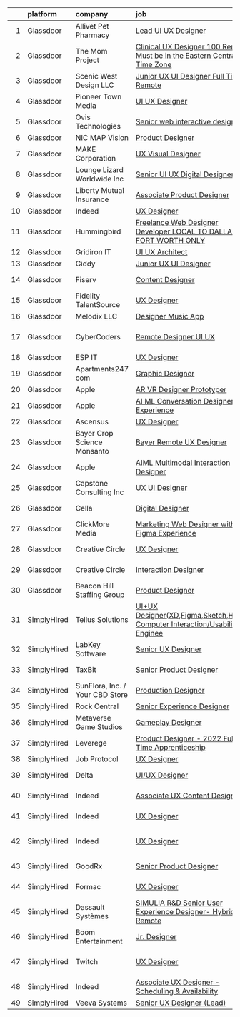 

|    | platform    | company                         | job                                                                                                                                                                                                                                                                                                                                                                                                                                                                                                                                                                                                                                                                                                                                                                                                                                                                                                                                                                                                                                                                                                                                                                                                                                                                                                                                                                              | update_time   | location                   |
|---:|:------------|:--------------------------------|:---------------------------------------------------------------------------------------------------------------------------------------------------------------------------------------------------------------------------------------------------------------------------------------------------------------------------------------------------------------------------------------------------------------------------------------------------------------------------------------------------------------------------------------------------------------------------------------------------------------------------------------------------------------------------------------------------------------------------------------------------------------------------------------------------------------------------------------------------------------------------------------------------------------------------------------------------------------------------------------------------------------------------------------------------------------------------------------------------------------------------------------------------------------------------------------------------------------------------------------------------------------------------------------------------------------------------------------------------------------------------------|:--------------|:---------------------------|
|  1 | Glassdoor   | Allivet Pet Pharmacy            | [Lead UI UX Designer](https://www.glassdoor.com/partner/jobListing.htm?pos=105&ao=1110586&s=58&guid=0000018277130266b9f9d6ca4594c877&src=GD_JOB_AD&t=SR&vt=w&ea=1&cs=1_15b76c1b&cb=1659855111293&jobListingId=1008050437239&cpc=9EDA28EADF1DF7F0&jrtk=3-0-1g9rh60pk2jq4001-1g9rh60q4jm6i800-7761d3b620f3de52--6NYlbfkN0CzcDFs8cjNZITHzPaspPYUdxCTppyanGLeq-qEeiOFH9BBGa5mLD_Q1rbMGLN8A3lGCOzQlyRDjtXyLlUpmfIq_IXkTdrApkeOv6z0dZ9LtxWsxq_vEm5_lBPzwT-HvRp2SkKJ4tZOu93e3OPa5A9D-X6xMnjpN9YnfuZf25YcMfkqrHOOWRBk9n4SFXjbw8MXqWGlLHIhoJMjZh-Gmxfq2cbKa8Ztxe-TXDvbRaMHwH3NydbLpNTzUX7eO7naTzAn2NEIoknZKzeku655oErlRl9pQX7zsxWaT8axg5P3fS0EpLHeU1UO4DjoWlHDyYe_wn6wMwUUDXZYLUOkktuyr9C1zQl8EhNYsMgsMsIVOKmeqUO6elzTxKgngfYbsQSsmeK8OezJ0SrXOdD_Q1WTuQqv337IEtf-m8z39ZoCT_xcolXRo3UCOr0i6AQdAXSG9TeW7BNq0O-ZD-K4BLjvPJw-OizPcc0mtkzvGPpyBaookAmevzsgqG4Q-HXqLdS-v0JqQJq6rw%3D%3D)                                                                                                                                                                                                                                                                                                                                                                                                                                                                                                       | 3d            | Remote                     |
|  2 | Glassdoor   | The Mom Project                 | [Clinical UX Designer  100  Remote   Must be in the Eastern Central Time Zone ](https://www.glassdoor.com/partner/jobListing.htm?pos=107&ao=1110586&s=58&guid=0000018277130266b9f9d6ca4594c877&src=GD_JOB_AD&t=SR&vt=w&cs=1_fdc395e8&cb=1659855111293&jobListingId=1008056448532&cpc=BBD63848FB84346C&jrtk=3-0-1g9rh60pk2jq4001-1g9rh60q4jm6i800-2f4d3b2958eacbc2--6NYlbfkN0BDp_epf89aHDQhKpPegNJQ_ldQpEFZQsM9OcONMGxWx6pU56EKHF58QjVdAUvn2gWS6t2tWCxTJ1UmOyUBc4yZaWsaawL5L1a1CNEW6tlPov5FxZ-IUXih6n-o00kS_hsYzmwbiy3BGXTTNaIC5kNk73ShYyTZ1og7xEagYjGPvTS0zM4_VbP04q26RR23DNpmR0U4ofB1RNEhtBAsNUvW82RgqBfKAiZPNPAyPPeq7WBG9HdUu042qdTJz0ceKfZsbOwDFhMipELl4JYUm4waRfAt8a9C2T_MSWoPNCqG45P_qC2I7JJ3nUctHeBuEo1DCuWZBEjffxBZWL-J4okSW_bOovJldltPIvF8ytd2dEnB5n9DFAFvMqZHBKyJF3QjkKNFusIrLwV8SzFZWlbdwQsruV7W3ZPKXJD0hQRvBcXnIGY14JGHHhd8b1sudGo9W_GFjkLU_e9D-eJHpx0Rrai-UAbFZ2w-SqCuUavzZDlKMvchVtkjdrhdaSfKj0eFQEn-ZmK3uf_S-YItTjrdPjNEdivpZjttEwaZWKJEPjpE6kkrenaH4sV2Rv3oyesqpejNimhb_g%3D%3D)                                                                                                                                                                                                                                                                                                                                                                                  | 1d            | Remote                     |
|  3 | Glassdoor   | Scenic West Design  LLC         | [Junior UX UI Designer  Full Time  Remote ](https://www.glassdoor.com/partner/jobListing.htm?pos=104&ao=1110586&s=58&guid=0000018277130266b9f9d6ca4594c877&src=GD_JOB_AD&t=SR&vt=w&ea=1&cs=1_f89cdf35&cb=1659855111293&jobListingId=1008038829494&cpc=9908D8D4413DBB8A&jrtk=3-0-1g9rh60pk2jq4001-1g9rh60q4jm6i800-dc813bf411e91ac1--6NYlbfkN0Di20U8kyODQb6-AO2Vji-gz3AZLHnbpBo966FLagvruq3rFILu0QvDCpK9UhdhY_d3JowbU6n4M11Js_LYbmnqLHRnBQlkIY0B_Cmuwl9MtxMY5L1RwWegY5XzXch3d-pZliW03Y6g450BCFkjxvpcFSRt0cU3pNoMNOeHGzZK_laZvnMCqk-rDD-w6puXKxEj5QLqyiGbFVker580GeAn2JA1zIrQbAWJ837qW7r2q7cfg5MwX1g0yBXk1AGYgYPGaRTCMsR_2cZ9olQyHDYOa9qiuRZ8kLT-30FmAq55ZaQ7QZswbBcIjEcSx3bEKWjCCzUK5VxnE03Rg74T1fpstfFhbAR5qOz2Mv4_E14V-f0GJ-8V0z-iwMYbGpKDYogHeNpggJH5WwMM5TDkcfJZQNbLjlIe888yBoUnGz97rfAabNWYFCWHSpOZDxLYKvlxiFHE2_gGafb2bk9Wm5hk)                                                                                                                                                                                                                                                                                                                                                                                                                                                                                                                                             | 8d            | Remote                     |
|  4 | Glassdoor   | Pioneer Town Media              | [UI UX Designer](https://www.glassdoor.com/partner/jobListing.htm?pos=116&ao=1110586&s=58&guid=0000018277130266b9f9d6ca4594c877&src=GD_JOB_AD&t=SR&vt=w&ea=1&cs=1_a5d62313&cb=1659855111295&jobListingId=1008053519695&cpc=6FC5BA77C9A4CD78&jrtk=3-0-1g9rh60pk2jq4001-1g9rh60q4jm6i800-7631de82af3645a9--6NYlbfkN0CG5R-8GSUHj9iOWrZmUHYQdG78PYNqJz2I3anfFdZgO42GPmU-HaHo28VJBSjhZw68gRlXoHu4cgm8OmjlO4PsgpJ9ALD9pHnpXWT9mqRuP8sE_xZcvUPifgP6t_3ItmEJSqjnY11aEQU-qNFXUlD6uFhwDH15dAgDr154SJiKyjDTI2fcvCIACWrBFcWJl9-oFXUfxuU77T6xggV_P8OrkFObPjJ1YJO1io1w9UyHZcifE6yO7PYWRC-85eu000oXokJdNFIO7FHrxBOg4_C45PhloLz0E-SbxAZOdDwRnRYeCqNDd7g9FajrRfYu6O49duG1EKLp5J3ZzM5jQr1cytIZN1FK3U3OhxKy2IQFYcamM8FEUxz8R84SThAxQP012EL1mvpRQHttyfFpNEgcNIy3zu3mzwDCGVX3kkuCegvHXpZuwaZ1qFTAym8oUHMz8VVzZURDyPyAcF0gU-mB1Gc6mk_vB97mAwyqRRPRbu1jOWQAuvz_GXM2pBFcIUU%3D)                                                                                                                                                                                                                                                                                                                                                                                                                                                                                                                          | 2d            | Remote                     |
|  5 | Glassdoor   | Ovis Technologies               | [Senior web interactive designer](https://www.glassdoor.com/partner/jobListing.htm?pos=120&ao=1110586&s=58&guid=0000018277130266b9f9d6ca4594c877&src=GD_JOB_AD&t=SR&vt=w&ea=1&cs=1_62c9c613&cb=1659855111296&jobListingId=1008047821150&cpc=4F748F1840550ABC&jrtk=3-0-1g9rh60pk2jq4001-1g9rh60q4jm6i800-064934ca5a722668--6NYlbfkN0BAWPzMJeQsgw_Gn9QI1w0m94ENyfl2lnTKoWanLfvJ_CgcRP7isqiwrxH8b_UrLJzGt-iADoBBcw9BAby3eawkwVldU-wIHxKjxn4uHxRSR6l1y0uJtZLQ81gribIcf6aTKcI0UWuyNAuT0YImCpwur-Csr3DJ3RHNzDWwiBFPKa8B07hELOGTAqevJfWCm1QrAs7pHpClv6df8w8aBuZKzsE9Nf-OMgz_fx286nuelNTGAXBDt23vvd8m4UUPR97obAo03WUcsOVSJhwydWZKAqtRInECmxKMTFhKHrJcD4tbu4j62LaMMTMWYVk_huGsETKolnmiiPLd51gDDMfKUJRAkYOgC8KRgNzxdxXt_V_qnu1sP7PHlzvCUYMQ7MTwdUWS4DrAV2-UP2DyLU_5gmFj-I_DRebKl7UQKHFD1YMBBUr24YJ5F2SyMwcIXLKz7dPTlgubHuS77bfhKz7tFgE1wtj7lrWuA_eZPLlH0OT5dSbQHjj6GdCn_VgYGXFONzpfE7eznA%3D%3D)                                                                                                                                                                                                                                                                                                                                                                                                                                                                                           | 4d            | Remote                     |
|  6 | Glassdoor   | NIC MAP Vision                  | [Product Designer](https://www.glassdoor.com/partner/jobListing.htm?pos=109&ao=1110586&s=58&guid=0000018277130266b9f9d6ca4594c877&src=GD_JOB_AD&t=SR&vt=w&cs=1_0411aea3&cb=1659855111293&jobListingId=1008030867814&cpc=5E31031E1AFF45A7&jrtk=3-0-1g9rh60pk2jq4001-1g9rh60q4jm6i800-60d9eec4c2205df8--6NYlbfkN0AtsoojotSgbIPhmq4zAQgMxAsohilgvjj0WpDAr-D6-AN6xsHP4aec7gX_7i4O97P3euTb_mLS8EUjoViJCSDtRmeG4FYVXE0XYZobGSwhO6ncyfoaangJZqhXvNaJS6aC5NqmmPwJE0D8kR8HMLaUlxRM5YxzX2UJqgW3lwv5sCS5HadJjfdx63sk4VwrECT5tra36HL8ECYC8iT0eA7cs1pUTEle6fS_kJaYRfL6nORmotmsrBFuIJgUP_dcJXFHQOuu3IjCxhJBcKoxKw97DZxdSsBtRxeCwsOjmkeP0PSI8TiDg5W8pE3W2_rYjki9SIKwYjtt7IO9ZsrVfnbQjIGz9T6C9-eAQLjO5ngqis_tT1pujHavANw1wTB_Grdmfi4SK7tqUT_WVn29DJB_Y_nwTDN-tn91q069QHoWJwyw9PPXgfy0z4N_Y2l-2e7OE4sRpbfRLKbYf-p9VkF7t1Ww9VsU6jzTH9g1J1ejbIIPtkFHTo7szSmy0O4KRfy5wu552ZaZBPi6bpOkOWakEHAcvVmVu2kR7Sq1sh4L4g%3D%3D)                                                                                                                                                                                                                                                                                                                                                                                                                                                                               | 11d           | Remote                     |
|  7 | Glassdoor   | MAKE Corporation                | [UX Visual Designer](https://www.glassdoor.com/partner/jobListing.htm?pos=125&ao=1110586&s=58&guid=0000018277130266b9f9d6ca4594c877&src=GD_JOB_AD&t=SR&vt=w&ea=1&cs=1_958b8f43&cb=1659855111296&jobListingId=1008050569538&cpc=8795CF9063CD573D&jrtk=3-0-1g9rh60pk2jq4001-1g9rh60q4jm6i800-1ab1234a9cf573b0--6NYlbfkN0DBngY5b4yB-TlcVsy-QsRo8iRp5hY8m7P-4u0yD8OPehX8tfe9tVu8yLDxUwV1mcVVr6HQqK-XXkStH_mES8yzFr-Xf6G09LuMOB_7GimOBH5KfRR9xl7ZTuR8idW0MzBb19k_xIbuXGKNqFpo12xLahpHg0En46R8fWmnXemyPYwd4yWJwnwIE5KQ1uhmBqho9CWbJzWZd0-s7ysLkUtWmZh7l6gNtTMdDdziW_O9ssXchcA7Rj0R4vcH18TZkqeyW-71iECaeNaik7TVGslA2u9YEC5whCu1E-Jm0VtX9fGMrCABm_L-KwGkQg4BGExTnIBs_29iJcPoDBUX-aHkPYMe3tmvFuhmgdPh3PJeN-wSrx9EYF-0oUi0qEzgsvrea1GgtxHke9__DChzx-vC9AU8U7A2QJm6CR1eBLa2fHKsJbI9jQLLcbTuBCnJ5pkfr1PCH7fFBkQWXSINEed1bOn4NFpMJvvVI2Ew9mmAV_RYd6l3NOrd7YR9aZk8YcQ%3D)                                                                                                                                                                                                                                                                                                                                                                                                                                                                                                                      | 3d            | Remote                     |
|  8 | Glassdoor   | Lounge Lizard Worldwide Inc     | [Senior UI UX Digital Designer](https://www.glassdoor.com/partner/jobListing.htm?pos=121&ao=1110586&s=58&guid=0000018277130266b9f9d6ca4594c877&src=GD_JOB_AD&t=SR&vt=w&ea=1&cs=1_22b39a1e&cb=1659855111296&jobListingId=1008047319935&cpc=1160948BCBA38B5B&jrtk=3-0-1g9rh60pk2jq4001-1g9rh60q4jm6i800-0ac09d3a200c5d5c--6NYlbfkN0DdTI4qnCS7dre5AoS4fGnus-GTK1Qpzlfrbj8Sn1jBywizRBxt6cKYkOzgTKtVnSzJD42h30znDI53SUVT1JLZR7rSf-5ceyKHKTJX7t9kYCL_LHumpEjXGdNPDUWduNuYE9ti_71Tl3C16ct2T2b2POaG-hbqJFBafIimiAkU5mzsHq8_ivn0gCJ62YFPaU9J9dfIhqKSgYci7R_Yr_6KJojMW1xjBBkL8TC6ARW3GT_UIFPqR0Ety9IJDuI9QSt-DzgyGK_IOquv8kZDFqqyTsRFvQ_NBSmI-eqGEyqSipnT3T7-yBFN8TLtSShOxSPag1B-zyAzUlqq5-weQ2j5AoSWYVKeU3CxNXGSNJH8Pf-z-sCZbwq6xuK28NQNIgDO4DHeSM_2LOEHC408aDa2eRsIr_-vEQbBVwKyOsPkpqPjKbfda3gHcBpYGyOz3JefTlJQWWJvH8hIi6vgYh_zF9FBqT-KLScnsdplCXvXbXnxdmStYqtwSI0TXIqlk_j0xDYv0VAO8Q%3D%3D)                                                                                                                                                                                                                                                                                                                                                                                                                                                                                             | 4d            | Remote                     |
|  9 | Glassdoor   | Liberty Mutual Insurance        | [Associate Product Designer](https://www.glassdoor.com/partner/jobListing.htm?pos=101&ao=1110586&s=58&guid=0000018277130266b9f9d6ca4594c877&src=GD_JOB_AD&t=SR&vt=w&cs=1_fae8a967&cb=1659855111292&jobListingId=1008056160750&cpc=214153447B1391FC&jrtk=3-0-1g9rh60pk2jq4001-1g9rh60q4jm6i800-17abf46335338988--6NYlbfkN0D19kSVUiNzG2UWy1lRGehFMusHrHGUl8ru40ax50wmt-THYVDVXiQ1RxehNPznEJGNVzok9Un4RFnkrvvPMpPnB9UQees1LmKeZsCgn_EgxTjUnOXGFFliaF6Yd1IwYd9OeJnVmBYNLihCy0i-oWIflPtHxIK9Tk6hrFPUw4Dai6EF8yE3FBJgqFMsRbRTg2JQLy5Cdn8GGgXWAe4JJPzOBrmA1VzbD1in3fPev7GNCCCEK2NeJVTpxf8gvk1rn7NanU2cMOiK0vkciO57s-17mJ2s9iI7Ve-hqjKyklkq3s3yc3c0TxCHnFKptfUgJB5pmSgOFIgRszZJEWT2Nx39HKSSraBli4amgeZAgShyXAfA5OD-A7Q6RD_IQ1YQrWzQOorVyEGejnCYJz2Y5S10bo9I7ackGhoTBWdJ0odCsBNuYWBDUhVER_XLA34fw-3DIa9uHf3Ud0gJ_KrDTHDqv1REZt0vQ2kDKkU3IPLoCrn1Y74vte3QXnsJpZGB7AiGFMFmfYQLKOnEM9mwoK2qWQ0b0Z-YtWlVrwWqKYhLb9B76N07dJGGeHvR9kRUF_FaV7J9xJd4RZnlXk-W20RM_JXxqOsf6QMUaQC4DvOlcC7pT-ibqN0JDM0e-1O22-gVt1fYtFYTUQ%3D%3D)                                                                                                                                                                                                                                                                                                                                                                     | 1d            | Remote                     |
| 10 | Glassdoor   | Indeed                          | [UX Designer](https://www.glassdoor.com/partner/jobListing.htm?pos=117&ao=1110586&s=58&guid=0000018277130266b9f9d6ca4594c877&src=GD_JOB_AD&t=SR&vt=w&cs=1_2fcfa2a5&cb=1659855111295&jobListingId=1008033235229&cpc=1CBFC3E34E2A31FF&jrtk=3-0-1g9rh60pk2jq4001-1g9rh60q4jm6i800-dffea64849a95273--6NYlbfkN0CiRNM7CVr8YueLFKlzwbFWI0o7IjV438l4sVrvKZ0flpURU_mqoI8EbsK64YRr3OBE7-7hwEAguFsedq6ZFPdQGSNkKEZYr3ZQHsysnaQRAkLx1mpGi6CRjh1yQzk0lYs7NfThxdK2JjB3wbdCpDTgNYhuS5egHOMo5YNe95Z1KusWhllQhIlhJxRPQr6v1LzvMHuPf2lue3rPCehDIe805SV6NdL1AUHSxV2FQY7gQaHp95DQkWWJblJpwJuaw8ATAtsYcYV5h_4kKwPHjbWJViqEF-jPF-uGbsqpi94dzNuEIsx9hmocfpjr3r7pQnYF49ia-igL0IK0YVyWBrzPlzUi7Dm2zSEUd2aWyz3Cd3bt-IPlQfe2iAc8cZyjWbRpw0EzqI6EzB3CnzRF11FhGc6_r6qyqePrsT7rL9jphHqgKrLWWcxmahHuTtjtUf9ak55ezqFyzTZCD9dhheIbnHkTeiLbjIqrhEq4iS-NWeegW-7gQF8ZhU2StDtiQHAJmBXpJySv-uTWjXyTC9IS)                                                                                                                                                                                                                                                                                                                                                                                                                                                                                                                | 10d           | Seattle, WA                |
| 11 | Glassdoor   | Hummingbird                     | [Freelance Web Designer Developer   LOCAL TO DALLAS FORT WORTH ONLY](https://www.glassdoor.com/partner/jobListing.htm?pos=103&ao=1110586&s=58&guid=0000018277130266b9f9d6ca4594c877&src=GD_JOB_AD&t=SR&vt=w&ea=1&cs=1_6f9c67af&cb=1659855111293&jobListingId=1008038353845&cpc=B05B6D422C45E27E&jrtk=3-0-1g9rh60pk2jq4001-1g9rh60q4jm6i800-6b9bd44cb71ec0a0--6NYlbfkN0AY4guaBc_odNxnJHTncvfwFu86WvDwtbc_K-gSZc1x5K7wdWHYCJnRhc0BEaIQIUd8vFYjU1_FI9NcsDjwHdImEPxd_ADqdj3xXEqiSd8xlQVVmIPoR5eMXuvfuP3Sp8LjBjI2JP7AQpBNOxgAV5D5HdIpr2ZJ538jsorUPfmLKL4MMVWHX7gAOvk0iQvaatq_AQBvFLVOGOQbBGSl3zUM8MY_rD--veJUmhMmcRkz1pDQwkyfqUmRcxsPra8f7HwD37E2UtiFuD-0ml8gaS4t9UBBT_NUTpdPzmYsyU07HpEAOwQjwxaT5zQVK13DGDXfIVgzSo0_5k-2vWQJMpxl0etoXj4uoNCmq7jc7qvlDwPwNQkYAz1ARBaaIX99JoULk5DwE6Eum59M6Y-MDXODm_vf1aOaAIvwmcJ4_6V_cKxjFGmjqDaayNS631BSFqLOjh9IOCrtYeXjIbNhrM4DHd9WAGJV8vE8ViE3v-FcLjfz4AT27Jb81X01iGym38qI6kuCE56aJflQWh9ykLiwy0Vi4ENRd4p5VhLfQMz-c7tnBM4yF_JAlSlyyy5LWDY%3D)                                                                                                                                                                                                                                                                                                                                                                                                      | 8d            | Remote                     |
| 12 | Glassdoor   | Gridiron IT                     | [UI UX Architect](https://www.glassdoor.com/partner/jobListing.htm?pos=126&ao=1110586&s=58&guid=0000018277130266b9f9d6ca4594c877&src=GD_JOB_AD&t=SR&vt=w&ea=1&cs=1_87e992ce&cb=1659855111297&jobListingId=1008053551691&cpc=AC285F3A3ECA6BB0&jrtk=3-0-1g9rh60pk2jq4001-1g9rh60q4jm6i800-f267684e49ea9270--6NYlbfkN0CTHA6cd59lXtQJ-DuZtBHQsSjOn019HaVEc20FtZol1_8bPJW14iotuMuGn0biAaEwfIExCMkijKdORv2ZEkyj5U6Pf2vsK_kWEYSOa2UCUgfOdZYIIzIMPIjgl_ZrmnWgCEWalQJKrx_ub-AG3n5mxa7_A9Z4zuNMz389Y2lIsYJPg-WNPGRIDxhEXOd-b7lLWQhq_GZi3YcXbAw1rMAt70mFFuhtg2sKz6TbjMmjuf0PLv_h4ig3EJ77FPGZGeyDcrNxZni8MrJD6hT6kn8B6xj2TSS7BjqpOnDxBO2Nd8Q23Hw6uqp0y01YJG5MYDWBnoM0DPXIdYoesKkQ7R_r51H9hzQ0L358CeAiNcWtdEMm-8qqRxUvJZ9i0zI8ROvJcB2IjtG8poZ5lnMBsW9Wi5SMS7Er5a8GzGlHaXMlOr01QZSwvv_v6xaGK3DtRkzquqb79ukwZKXxuFQtX_2N0aS9EQQd97C4LWuiQZErbZhAHMQjk1A9DRWNnpiHrSQ%3D)                                                                                                                                                                                                                                                                                                                                                                                                                                                                                                                         | 2d            | Remote                     |
| 13 | Glassdoor   | Giddy                           | [Junior UX UI Designer](https://www.glassdoor.com/partner/jobListing.htm?pos=108&ao=1110586&s=58&guid=0000018277130266b9f9d6ca4594c877&src=GD_JOB_AD&t=SR&vt=w&ea=1&cs=1_ecae94db&cb=1659855111294&jobListingId=1008047336318&cpc=F5E96E35A1725171&jrtk=3-0-1g9rh60pk2jq4001-1g9rh60q4jm6i800-d1a4b60593d89724--6NYlbfkN0Cd5ZvLdai7cR0fypH5_WiGezUQesq24dbKuF0ly35yawptN0PyaNvimOpY191wOVNjCa9n6FyG0SI0mxvhmadnspxfDYAUWLRuIIll3rlK4kI6jXTffRrduenomHMEBI51Hj1q8WJ31fp8KHH0WDZnE4DE0lKRY9aZeALerYkXLAOimo2AhBlDIdqYc5ikrNqSkJAjg96obJm3GB5WM1NBEHD2c-PAZ3JrgFEKiLcIDeTYmJEdzkLDMGltpb7MovrcqxxZ-ezjYNcDTl8qVj0OOesFz7Txx4qwzmI_VYxUxZODCZtN3ecE2zVKcgqVrFwGMqK5rL4PtmmN8S5QWieBRZVwbpKQob4u1hS97pSmAQMvJ8ZkFxe5sReBbwtZMHoXuQ-W4Gy7iKGOx09xjVuWewz7MrpnNY3C8yceMGz9RK3WG_Y2HMZquiEtQuBhKUTPaU1H-JuhMzA1X1eZ7DUJmo62FwxzO8Uvg98tLUbl2jtLr5gAy1sqLhO0N4jeWbw%3D)                                                                                                                                                                                                                                                                                                                                                                                                                                                                                                                   | 4d            | Austin, TX                 |
| 14 | Glassdoor   | Fiserv                          | [Content Designer](https://www.glassdoor.com/partner/jobListing.htm?pos=112&ao=1110586&s=58&guid=0000018277130266b9f9d6ca4594c877&src=GD_JOB_AD&t=SR&vt=w&cs=1_2de2ac10&cb=1659855111294&jobListingId=1008057551331&cpc=334ABAF5D42DC775&jrtk=3-0-1g9rh60pk2jq4001-1g9rh60q4jm6i800-10664670f823f0ba--6NYlbfkN0BhYylDqghje0ff2KplHg9yv97rDOpeEevfMVEZYorIBO2LkzvsEykBPUFpPyIBpp6pvPThKkPx911y6591XtpfyiVBerP8_D26sI63RqZO-5uHo1N96Ie6wOu6DNKg3xRtlWpyfDGk6moZ0dFmEd1_wm27BP5NnP6Q2u53fVs_4tF3J8_1EoYz6o_AQKIOqd_j25UiT0i-pyMiU-oMnDDpHZK3HSJO-GesHvh2CyH27RKY0BinBAvDyybN2phJwUT88CX8KobJz6JdsQCNsCpslK1FPS5GlBFI66Ox7AfX9mUwJ6n7PFgiIJ_BOROVMlJ0OVqOXKi8PJFnV67UWp86zwMDTT7lvrIxJmyuUuzaF4htOfD9lwTEM0kPoE3jAADQGXo4tFsjBYpWmE3aHz2CqwrAz1FQFcEdxg6bLbcLYlgvpTgrAeuJ_rah-edlWRK2teWo9ccJdjE0fIV8g4rkByRYGhyAk5eBShomORJKxYLb67sCNudssembTTWSQZH4f3NFJAGjVZsxUMD4CFr5aUUy7TNub9yWBhPeQBHRLgJ29XVcTIiC5dJICBoYWfzmuyGSnW6lu4Ht2JD6omyf)                                                                                                                                                                                                                                                                                                                                                                                                                                           | 24h           | Short Hills, NJ            |
| 15 | Glassdoor   | Fidelity TalentSource           | [UX Designer](https://www.glassdoor.com/partner/jobListing.htm?pos=102&ao=1110586&s=58&guid=0000018277130266b9f9d6ca4594c877&src=GD_JOB_AD&t=SR&vt=w&cs=1_49514b00&cb=1659855111292&jobListingId=1008052538856&cpc=751E07EB93E4E93C&jrtk=3-0-1g9rh60pk2jq4001-1g9rh60q4jm6i800-93232720e66c1755--6NYlbfkN0AoYXfdOe7El6-Ykny_IbMrQLc_ftZ75MJybi-dJXWXjsCzoyCJRRBVlF9fO0cfHB9DjrtpLMxis-DePOtvSFhBD_q8nhr2-5iBIH0QKy9CF8lNMFmorBRCRxYp8oEYTqMis6f30xhxeYWGRa3L1kUPOrJ8NxwvAZfzPM6x3XhQvlBL76xbexa2RKu4UNCxA2-CI29YixqvzyhLl0iGtFZLqZTFg2y4kKA0YALDW2QWTdta5FTE1WL_DPLymZXwHcE25COMyarX8PL5fCjjXpzuueScZlsJuqIbUP0V3-piWQ5oFJfM9fjCo-xWQ2HlomOmQJTLdLYzbAkmJ_lM-3ghdLfzRrqqa-G14RRR75zwZSyRpyUt_4sXuyjS4RocWlki8K0xAGJE0tJITRtq5lI6VGT_57aRaFZ-mDmrmI3wMupdcyrpOuSroLIprVoynw5BElXZ8CfrMbjG3jZ1D5NnAubEb6ojNS43x84nSqY_SN-CGnqE7lqrxZyJlebQTk0%3D)                                                                                                                                                                                                                                                                                                                                                                                                                                                                                                                                  | 2d            | Durham, NC                 |
| 16 | Glassdoor   | Melodix LLC                     | [Designer  Music App](https://www.glassdoor.com/partner/jobListing.htm?pos=106&ao=1110586&s=58&guid=0000018277130266b9f9d6ca4594c877&src=GD_JOB_AD&t=SR&vt=w&ea=1&cs=1_b4c1eb22&cb=1659855111293&jobListingId=1008055438090&cpc=07D58528F3898F33&jrtk=3-0-1g9rh60pk2jq4001-1g9rh60q4jm6i800-ac0a77637fcb9bf8--6NYlbfkN0CdcVd3SDA1nO7RkKTAACmPV4xEt72Vls8LI2dqcgyOeN2acpaCqCtZFHnk2S48trzC_ObnGTOTe5kRGfu12v_De9jUavP08A2WRAog3aMdsjAI6I_R6O1cDNNKEa09O0E-iwX8N1-oYAU5FhKvOy5-7BJpglUoUiSCUUUOXhjsOD6RkIAJnCdLFpw6ltgLpfgdRhKgxQf2GJ25CfqaLfCgitvbTL3whyAXXugMEdfoHRYpI1CIciao0-1hVhtfFuPUuUSEBFfemA7yoAIzexogoHUggVbCA-ohLp_OaTf455S1DB6Olcq9-H2lcz5NRNrlSxsBnn5ZsairkBY6E5AEgza0McKr1hkodu0JlaD99u5sy2OvHJEvLtLaAJyTBTnasprzafnHc4KOz-OUziNxCz63bR8CJzRtY3veEpvFUDRvAlBQHDrKrPb3nTmDjrTDrchabdCGCDAYyt7GMy6GactgCg-ZqwxBxlP8lQnbyZka92mBZt0t1jb3qq-BphE%3D)                                                                                                                                                                                                                                                                                                                                                                                                                                                                                                                     | 1d            | Remote                     |
| 17 | Glassdoor   | CyberCoders                     | [Remote Designer UI UX](https://www.glassdoor.com/partner/jobListing.htm?pos=130&ao=1110586&s=58&guid=0000018277130266b9f9d6ca4594c877&src=GD_JOB_AD&t=SR&vt=w&ea=1&cs=1_e0bca7c4&cb=1659855111297&jobListingId=1008057340500&cpc=FB7E4A1762AE5BEC&jrtk=3-0-1g9rh60pk2jq4001-1g9rh60q4jm6i800-497933eadc5ea651--6NYlbfkN0CpFJQzrgRR8WqXWK1qKKEqALWJw739KlKqr2H-MSI4eoBlI4EFrmor2FYZMP3muM2pAkOmUab4-7pyUGHbAnh-mqhbX8tjWx28oH-eiG6ETOR9gup7eofHgeMCvkpbGV0ozXtyqLGQl28X2TA5GxdKfIoEnTV25hwxw4kdCafBCsDh8j4LyPph381Hfkh_jHmCkT62LfTltLAehooAq9dBg_kgey-RzttasFTZe01fGo1eEV-e5j2nVKOqVPtWeJ1KeRuxIpU23Dx9ERnOjcGi1KlLy1XzmlP52D5_Ns0KycQZkCI_5XGIl3hwHBoQV09-uR9H1lxmQGosGQWsFjBkNZdtun39lTzt-b15v0pDPLQ4DpvxwihkfPkrHqeGWdsxi0U8f_sfxwRyfT8TIsgVMMcb1MiVs6mZUGv4XAZgZ3T8_XW9QEY373yP7sPfG7AzrLgIhaMsO7vJzwAE4jqZtkec_phBO8Tl3sBBcY9utWgauLvlKyF7C2lvg2bK2uKtfHwtgnvqqIFrk5wbGshf39dJCz5zPBTOl-Inipa1L_owDjYo6rZDgUXvRDO-blJpD7WBJs_qe8EdgnWoTnCwDf-zkaxAq0rm2VohEP9_vTcUzoOGlw-n4qHBUxSvp1YX1HxqhyTFHjcJxZ31lobN_9BvWmpANH7aKv1VooeG350VEuq0QK8STN0WWVzEGxV4VVd6wSfpFaJsZRSFe0JgA7KDUos8r6Q0dbYYZ5w59s3Q6syhD0wJ1EoNEnRpMlj1nen5pa8AaulZyLBUlyMV95R0cJUf-Ul5tJH9-L8bd8jCE-55cfTicbuY0XFcrDkkZXlH2JM_OYVCMGNEzJsCrI2DaSYDxXNIoMLdgwW-dcSS0cdaE1ryTcUehDyxjvBjfyp2aMItUdKejUXnlgeefIWIpvTHW3zbfKJ9f7Nl0LpEkXXcVYOPT9Jum55-HgxSwd5dn8TpNA9cYy8erQ7ZPp_8gmzkU9TMgmpvpiLvng%3D%3D)     | 24h           | San Francisco, CA          |
| 18 | Glassdoor   | ESP IT                          | [UX Designer](https://www.glassdoor.com/partner/jobListing.htm?pos=129&ao=1110586&s=58&guid=0000018277130266b9f9d6ca4594c877&src=GD_JOB_AD&t=SR&vt=w&ea=1&cs=1_16d7c0e2&cb=1659855111297&jobListingId=1008056080893&cpc=A65DF3A704A48F9B&jrtk=3-0-1g9rh60pk2jq4001-1g9rh60q4jm6i800-b25204ae9d406210--6NYlbfkN0AARxRr_EUdOibJ9cfro25N2qhWWm4uJ3jiBN2q8G7T5P8WVrHsRMoMTnRJiJWyiSoarzQXGzU3QHMKT_xV3snGnP5mVVpvoms7rE_BA49po8d09Fhz4ovsO11jSRkapYkLJ11aTA8OnmZ7X_Ch7mCH3A-NMj3ErX1vWkAz4lkzVkDorhY1NqGhgaOkv5ZKVKUMbBRFhbIB5fsdnLfp-cI1uOKuMlQtzaerW2xSrulEdtVi4461rzWCKD9_AqMRfa4l2cPyYRjF69KkxDmSHyjgsbUspXt90HNE52ZACtyLdS_LueibNjfctO7kbhpH9M0npVfvzYJmVoG4cwJs64PvE4gp0qqVz36FNdEYSbohcZviJd-dv7HlLcMM5XflxZLzf116d_VGRinT0Iv9nkPJG7s24Nm209mtC4NHix6phIsEdZf-khky9wskRD335VveO41Qhb2dzGuMAKGqn-huBX6eNBF2AqRgJ-N6J2VboqWGH2ppDsiTKofeJuLAxh7k4GJAC0Cst5P_obkR5BM1)                                                                                                                                                                                                                                                                                                                                                                                                                                                                                                           | 1d            | Remote                     |
| 19 | Glassdoor   | Apartments247 com               | [Graphic Designer](https://www.glassdoor.com/partner/jobListing.htm?pos=119&ao=1110586&s=58&guid=0000018277130266b9f9d6ca4594c877&src=GD_JOB_AD&t=SR&vt=w&ea=1&cs=1_29766b7f&cb=1659855111295&jobListingId=1008053486519&cpc=654405A9B1E0A9F5&jrtk=3-0-1g9rh60pk2jq4001-1g9rh60q4jm6i800-7d10dd212d599999--6NYlbfkN0BeU7M9rYYo5PFtt98R-yOjlaFf3JV1uEYuIqbSF65ghhgGtDKCQ0JcHZcB25Vd2Gw-KzMTq9hL_wRsCNG_bJTef67xLgBMEa96thSXXJ-mGiPSQHiuZfWK28H1JDWmwOSrQuHZGhpHeuAFLKWsy8bHDPnyBIexSHVDcM3NFJaIqCpaOlbrCeohZATeMPMH6eHkJglm4tCdLX31jBKJ7Rn8SEewJH-XkN2QeOK8DOX16DX0brvDdT6HI-h-iAqMu-eyjeRlC9GigGY9CvFGtgX5_W6qVMSPElcnCGs2R0uoeZMcCGlkS8Nsol9b_6gE7E-OuXEien-KFTd7WYKDIlB11ApPhX61exY7Hk5ELiEWPZuyLA9WIlUM3YzvcslM7OmMKQG3eKU7k1yed1C-yHoE7fnum1WWvIxQUqdWBLO0horJIyCFvHDgj8oQQhl5dOYrOOgnrtQxLMt9SeF3uL7TpQnJj_e4V8Ojr82oqQqt-aY7XPU-kOQl)                                                                                                                                                                                                                                                                                                                                                                                                                                                                                                                                      | 2d            | Remote                     |
| 20 | Glassdoor   | Apple                           | [AR VR Designer Prototyper](https://www.glassdoor.com/partner/jobListing.htm?pos=115&ao=1110586&s=58&guid=0000018277130266b9f9d6ca4594c877&src=GD_JOB_AD&t=SR&vt=w&cs=1_82be7b86&cb=1659855111294&jobListingId=1008057519372&cpc=F41FEAB56D215062&jrtk=3-0-1g9rh60pk2jq4001-1g9rh60q4jm6i800-daf9c55477c2face--6NYlbfkN0BvKrLyj5gPmtZO9T8euul8TCxuuKNOtzRJOomxnwSEodTz2Bc-sPZlbtkML8D-m4p-fGBsJN3QrL_wCfk0ubO0cIv_0XNyb-A-UmJqGYzlr3iX2QGSkzRpUdMf4eucyjXfrmSNWEIZC5rK-ZZ0pT84vHJWMo7NQCZ1q1hY3qkeZxxR1xLvt8EDv_I-x9XeApTooI0v6r98Ac-ewFcoCprTVjmnX-E-YannrhSZ4GRaNBt67UQieoldPnd10J46R4iBvwoLpJ0dJCsATlfRE2TxRvzmn3P_rO-PlfBYrDvXKQ-icABz1wV942ymh107YtdIL5Imd_gVa6qLRygWizttlkpjWzDmBiPi37wtfXls4WOpglcizCDTr2BghmDJgvsnqO9nU1MXoCOUPsHPpi8Kq-IZLju9nYJAY5QeyJy4Y9hWPe25qr24gpl7JPWVdobzkSnLo41mY1vbJWy3OtE0_OwBCd2c-TFLS7Nfk8Ly6h8hjFRpH2KUNRj_x2JKZP16Dk5S_5dq04SDiJ6vUqctuA1byaMWkMcYzXmEIK6z-coO193gHzxMNIQx-n6LfRnkmKY1MXer95Cp6VWnWIc5DOIeB1s3-9D3A1ztj8ToKih4ZFmqQzAjrgxpOovkPmnor7HZazhv7N6P110YgGWTDzvBXAwead-RpGh1y9cHMEsdXV2-9CRK5A4S9n9I7NIAFRBmHPEWhPvxVgktaAm0IPuSIUkK5z_8Nps6DeOIe5rHDFPscgleQDFOjYyQjXQQ1TdGvwB8GjJfrzWT_HCVJJNN6USy_wfMnYSUNlQR3oEdIORogo8KCb-eTRkQixt6eSfq_ICQLiJljNALycoK0ZowYFnZKUEIWBKP_A_jy4PPoCOsWVO25c6s1E3bUprqwnq5jnyiijZFav_kE50vKd7re1ewajrJ-g4molYfTQE1BlwS6kp5gPOVVqLSpSkM5qyC9zJRfQ%3D%3D)                                      | 24h           | Boulder, CO                |
| 21 | Glassdoor   | Apple                           | [AI ML Conversation Designer  Siri Experience](https://www.glassdoor.com/partner/jobListing.htm?pos=128&ao=1110586&s=58&guid=0000018277130266b9f9d6ca4594c877&src=GD_JOB_AD&t=SR&vt=w&cs=1_4afd0420&cb=1659855111296&jobListingId=1008056590615&cpc=654405A9B1E0A9F5&jrtk=3-0-1g9rh60pk2jq4001-1g9rh60q4jm6i800-2e2b935a8524d38d--6NYlbfkN0BvKrLyj5gPmtZO9T8euul8TCxuuKNOtzRJOomxnwSEodTz2Bc-sPZlt2Zgji_QUXErRRnd3Vp33jbC0Neswz08mzRkefh08o2oowLbw_Oq6GCbHYyxa2kxCjF31r0MiaUJo4Si9m92duCsi8i-oIvt7hBZQbeYRXQWnn46gaco1GHlIQTvxyhwdIgguQEk-n9T-2P3SNBL4XYEScNpObxF0PAp6ieIVsvr7BUKTgDoVaa-lU_9iiKIhRUEPAfRQ_Btfe4I-555zqaEphK0bIhiIzLcZir7WAzd5rGK621qh0SyghLrMYlf8ronOwl-fASw860hdsUMJNwPZv6UtbNw_DbhviONz0Kq3AGT5tu9IkjCCPxukT7PsLYfQUXU3FAQCrpDL8fK_9drZ7LYfMk4moyM-sGKzMQTBRO_0WXPijczTehjpUmX3p8f4ldk5KkOchyHga_wY-zaU-3tQhyDNVWL98Km5AP3847kW4sk6MJaxUrhs4UKjcXfwBmnzpso9P7rTuqqaf7VUPNVZk8eRJCjKOLqB-voT-H5HfSUGxZ5Om5XOK0f5CGaCs8EizM7HW15Tq-_hNZckPMGqgjio4a1PakToYvAXaQdAawq5_PiWZPdCXIWRP-Spd6o-g41_8NoDZOl2GpPR6Rxm_EeoieEdn_o_Rvp9nxI_FSp_9dgLIrzYmZxDMoTXaRH6NXXs6JZMF9d9uvuP42ti4lVRb4uiMaIEMJyokUKYO24O3ZxRoBh9UsxkspzNcJvwvYLIhVAPIM8E4qzmW7UhqFlaIPG6InJFYGmRAEXkG69WIqYXl1W9Rc9A8SJnpay5yc_qRXXGW2_SeWcmMyuHWbrAZ2oLcxhZwEhmAOVX-KYhBFP0Ibaq0Yiyj7tl3fDgpushJtHP6iE6-cM-x5GpLq0jTo3dVNKa2wvgZOfgfEmZNddBQLfs4DydDoW6MZizdyRov57YHXE08wbnysYQOsyTHLzf59zYIA%3D) | 1d            | Cupertino, CA              |
| 22 | Glassdoor   | Ascensus                        | [UX Designer](https://www.glassdoor.com/partner/jobListing.htm?pos=110&ao=1110586&s=58&guid=0000018277130266b9f9d6ca4594c877&src=GD_JOB_AD&t=SR&vt=w&cs=1_4b8c6760&cb=1659855111294&jobListingId=1008051532201&cpc=F41FEAB56D215062&jrtk=3-0-1g9rh60pk2jq4001-1g9rh60q4jm6i800-954f1f35b2ea449a--6NYlbfkN0D5MgSvnQUG0V3x862LP---yg2cpBEMR-sxr5Of7E7lZaGPSMxcjrUM_REq8Ox-J9LgWnQ9JVJKHN2LYkIBWMmne2iPa9XA1N22XjZ13O7tXUlDG5bji4h1HXr7Rcs_1MEEwZnYC_eltuh0kVXbLPvCCoztsmt5jRZQqRr-bX8aABFx6DuD7AuChiOuLPKZWuMG4VAb16x9eQoX8s8aq2Fz3JTxVQhAjOCstc9dCModOZ8VTa_FoOEM5FP1nOjqKAFczdVyba5G1HfieU30HJG34QpZ36gV0p9wU0bbM-2A0TElHOF6zMl6ZfTWH_07jKecTzb2EaX2voB_DBDKNZJvpC_OsI30I5Dw7yAfFm5-3E1BhxbKgtd87UtwBuja6NmO8h38OFyzY7lsRtGnQPtsAQCdGWN2FdG9FwCYCfPY6FakwORne1hEOOhQsL3N9FVGMEfEUB56_1ep-gApkpbv)                                                                                                                                                                                                                                                                                                                                                                                                                                                                                                                                                                                | 3d            | Remote                     |
| 23 | Glassdoor   | Bayer Crop Science  Monsanto    | [Bayer Remote  UX Designer](https://www.glassdoor.com/partner/jobListing.htm?pos=127&ao=1110586&s=58&guid=0000018277130266b9f9d6ca4594c877&src=GD_JOB_AD&t=SR&vt=w&ea=1&cs=1_011ff2ea&cb=1659855111297&jobListingId=1008055881918&cpc=FD1C1DA32C38CFA7&jrtk=3-0-1g9rh60pk2jq4001-1g9rh60q4jm6i800-75c9a3019356193d--6NYlbfkN0ARyD88zZa8G4fZaD6jLAgXtQ8K-B7dWBWCK8oXQKVaKig_6nzqbLjwMGuvQzHRYlPZmGKg6-5yovVM2os5p5XIXgeSY2_3E-6TJWmR-7N4tMT4HfaCqNDYCzW2woOJfutRN9ZvW0SEojp_k-PIg-JfuRmI37WgaC4YZB62YxNQM6ySudyJyamhxQY2Dlj2oqdH6Lb2LjAnUr0oj4GMNy1vQZ7nS7K2C3XKoPAispsuQpJE_ETtT6ZQ2IABpebzRHE3E5Sp8gepV3HVN1XzNH_35iiUI3326QBYzln_B79vMTkr3Ee-bqN30m5Rc8HNKmJzZRtrgccEAWAea3Tm6PmJryBai3Py5p8d4jfbKGdT9TmQUQUx3q0AUD6eZiAlWK4hqqPVBdNcCwRtRtrusx4w6zBQc0Zc-dqn8JQlj1b8krGSlCKaw3hLtdn3B7hTkHei08AZDuPYTyNElPQydvLaTS26ICxsmPflSMtqYTsiGFj--duWAzsPkWnlwzTPiLRkVrypqyrFxg%3D%3D)                                                                                                                                                                                                                                                                                                                                                                                                                                                                                                 | 1d            | Remote                     |
| 24 | Glassdoor   | Apple                           | [AIML   Multimodal Interaction Designer](https://www.glassdoor.com/partner/jobListing.htm?pos=113&ao=1110586&s=58&guid=0000018277130266b9f9d6ca4594c877&src=GD_JOB_AD&t=SR&vt=w&cs=1_a7df4dd5&cb=1659855111294&jobListingId=1008057519510&cpc=F41FEAB56D215062&jrtk=3-0-1g9rh60pk2jq4001-1g9rh60q4jm6i800-bf0dc9c65225b9b0--6NYlbfkN0BvKrLyj5gPmtZO9T8euul8TCxuuKNOtzRJOomxnwSEodTz2Bc-sPZlt2Zgji_QUXGvcv-e3u99qBJfFIXwHPquPsiSyYaqyi6GpWiE3aUAlDqgNMyuwpGF63_E1yIJ8VwJjh32_7kpVFaT5aOwS5_i6YJ6s1MpHhIDiSwWcyC2bWNhMbpcT6NIZ6Uy613X6GE_9FTVVP0yRr9ZuXV38-6Fw96KFIixQOvvHflecKi6_NdgKEQm8jxxuaM4t87Lhkkn88lIxF3I1m8xCzVnrVR4nh1GUkN8V4DWZVHnFFG-_WGIukCJe5QWozyf5AI8G0o9oK6PPdhzl09QkTIo_RzHxXIxTsiVyosbK47Ay7wn4sJquXW1yLk6e85g6t7KfcWb6BV76_RfzLmJ3RMa_M9Rpn0XzhcJLLBZLb_zwf1TnWfCqSIo_B8em958x8-g3Czz3vs4AlvJ369R98IH8mV-W_d1Bzo4XJ2dJDM_Bdla0OuxR7isUX_02VosMqtsYuApqy6GLf3ihnKEVbeYWMlGpDUSfsjV4zjlQd1yjIyYFJdy59f8OlzEx_rqonwcwk3RccAbjW7NqHye8L_Wdwm7-PjYr0ntU5I8n1eGVeofn9PXQo51AMlOXuI9WixMMd2Ev2wIA1jWXaM5J8_o-0zxu5KwcNLfKX0RxFljSApr8Fyo69XdlFfPeqUJigGAcastl5hipcLtq3uzhkk3epPjgkPoOnPpvwICxZpwBDXulu7K__rCfXPBZXlioK8QLx9q-UaLKtZa_17_6HVGHcMNYmtmeR2Xb4wlt89RzXBm3srj_1ba_sY-m-0OLdY11k6eSCzat6Bim0y6sBdCRTSFio5tHp3rMUaQasXVOrdCNnhtb0lo2YQw_vOfySgTuOobqDuGIPa-OR3baRpI39wbrQ-UIkGtB4SXY_kr8M2MhCcW37bSA08vHyWTcOPZ4nxmdNp0j5ZYedLCGKVxX8Qf)                     | 24h           | Cupertino, CA              |
| 25 | Glassdoor   | Capstone Consulting Inc         | [UX UI Designer](https://www.glassdoor.com/partner/jobListing.htm?pos=114&ao=1110586&s=58&guid=0000018277130266b9f9d6ca4594c877&src=GD_JOB_AD&t=SR&vt=w&ea=1&cs=1_79daa350&cb=1659855111295&jobListingId=1008038023907&cpc=6BF42D0955AE9A34&jrtk=3-0-1g9rh60pk2jq4001-1g9rh60q4jm6i800-af061ea4a5cfc7b6--6NYlbfkN0B96V2X-ktcizmBETSpagECMuEmqz18d3bUfhM7kAXLffEXIEXFlRommVREmklqT0anZiBABEpXDNg3k9unyGK1ffV2YTkEWnCH4PrhuVsEdUG8WAGdHXvJhRiTukQ_sg1Aq7yQttyJVRn-YytSIbCZv_8IzO-XH5oy1KXeU3pHyBx37dGttXdNWWx-fQNHXJ_BDOxSd4D_ASQqCyQ_7GUQ8FBO-azbuxSOEHVjAEXddM7W06ogJ7THFXnAwQCOSwEUfoHCNtNQ-L9i9K6EUVlo9eUJKoCgFS41sgOmLac_9KAt4HQT1FGkN_dezn3_bXQ0jcMKRZWwN_26zXl6JEIhSwmuKE_ZkFhDjtlOUupC5u3lpqUvyQ-SVuyGUlR50sfGAdGhRM2fzpBtpzRawVcv_AYUY-ZJM50Ce1JWhlHfMhFgv1l9J1st_hF7prH4eLnP-FRmpMpqeos-PIXMyEwwhkSRT1vzQ2GaG8KjBKdFjh_y868NuKM1)                                                                                                                                                                                                                                                                                                                                                                                                                                                                                                                                        | 8d            | Remote                     |
| 26 | Glassdoor   | Cella                           | [Digital Designer](https://www.glassdoor.com/partner/jobListing.htm?pos=122&ao=1110586&s=58&guid=0000018277130266b9f9d6ca4594c877&src=GD_JOB_AD&t=SR&vt=w&cs=1_ef9b9654&cb=1659855111296&jobListingId=1008052469291&cpc=AC285F3A3ECA6BB0&jrtk=3-0-1g9rh60pk2jq4001-1g9rh60q4jm6i800-065cea14746e89ac--6NYlbfkN0ABL5jwqrJX8j4-zsE1pdctockIOMh3bUiDojLxDHSgft-IBPHc-ugKxXUaFJpc9denTm2f3-Q7vybhjUm-emVFDOkK3ZfoW0ROBk95PkvWfY3B-H2XrEyHfiC9R0WlqJrMKdzGj9pk5tGVtwPLQIjkSruWuPPERn5j-j9F3YFVZJXKhYitDY98Px9i4bMN9gaWi8fADhW0PV2tVYeiNJaf6A5k2cZ4OnbcXpKG4gxPt7cx6c6Adqs0R83iMewfiZp9dXhV3kuJHMBzpAEXDIL0Ms--PQjgd73k2GHla7u8TxzLlA_vy66LLYjSYq87uKk0VRvdO4wbT3SHKb5K_uC0iGnnYb12x3hoFDWWccaBfN1pG6QK7hRYDdG2eYQL4YH21xSzn_8-47ZyV-qDs9vjsPI0pV6DqbRkhIsQIeIkL9UzDhH0HlhzRC2mw-0stVEz1og6Hk7WST8tIqlZj2SXzCIGfT7r-gE5iJAF_WRx8RRuGdPsHs6_Qnxi8YN0g1Eydh7GVRTzhutNq9_CzaQ8ynRMxv65Xlq-JI1MsHhcc9NYF4dVLIx0YMLkI3RX4kevf4w_TFREDqX47YIAJ0lDv-qxZFlhLbHGyFNxjZqDPWHNAguUuG30o4cij7hHZ7KmWUP-godH0Abt81lK16Ms0DVmw8EU4sdp2elIKk5NA4kxHmyE9ilBefaDsPN9Cvhbqa_PzqfI8uqylnDXdAFmg6OYgtRgWMEj3BSZDZmRaJSqD9oriWFY)                                                                                                                                                                                                                                                                           | 2d            | New York, NY               |
| 27 | Glassdoor   | ClickMore Media                 | [Marketing Web Designer with Figma Experience](https://www.glassdoor.com/partner/jobListing.htm?pos=124&ao=1110586&s=58&guid=0000018277130266b9f9d6ca4594c877&src=GD_JOB_AD&t=SR&vt=w&ea=1&cs=1_a0797702&cb=1659855111296&jobListingId=1008047531096&cpc=B101C867B3EF2D75&jrtk=3-0-1g9rh60pk2jq4001-1g9rh60q4jm6i800-4151e1f3ce185097--6NYlbfkN0DAwgduWqBP7ymGN-lTADpinz2i-23XbRAyg5ywqS-MDeAVr-qZ8jm2BHVUMhL4lHgZeVLJ7AvqkKRa7veQF7U76ohNAzBQDZzpDtg2UxTuIyGYKLx6L6j0zxfKvsoHSj3PK9RqFnZ84-Wd-E5JSvZb-DTvXEsfC7wPAnalTmph2swRtzjEn3egLZ6rGEfNizBwPXMl-te91jgsgqem4wSVK3ijMmI9-JjdByrwrk-pT2cuzBIcoR50MqeNQESvjqJw4Y9Jl0fqx4zl1U5iyudr3MYMOfhD2lHfEYrkhnSoWOzxhsoUlTBAIWwGwJQam1yDsY7a689123DMIlf-1q75CSt3K_Kw9-M4qG83-4-UK19xDYf_GsruMOqovOKyoFxTZcA5iBk0PuMQaqa2ZV9sWEwucluPkj00I86guBPxyJCatJswzcaSodbQVClm8yIj8-5aZJkyes1KySz94l3sH9R6qudtnmqKzdD5ABSL1QoGktIL51eRe9ez7S8qGLh4mMNUGywOLqwhItlZnp1F)                                                                                                                                                                                                                                                                                                                                                                                                                                                                          | 4d            | Remote                     |
| 28 | Glassdoor   | Creative Circle                 | [UX Designer](https://www.glassdoor.com/partner/jobListing.htm?pos=123&ao=1110586&s=58&guid=0000018277130266b9f9d6ca4594c877&src=GD_JOB_AD&t=SR&vt=w&cs=1_0e1b53a1&cb=1659855111296&jobListingId=1008055387510&cpc=723ADC3DFE402989&jrtk=3-0-1g9rh60pk2jq4001-1g9rh60q4jm6i800-75a94b3f1a035d35--6NYlbfkN0BPwlZa85gbT4Q3XYQoU_uQn0Qmw9zd_9UNfmcwtqAVud1yvyq1Z4UAlx1bxhDUi3KASS_LolItQAyp9nOYu2yWaAcCu7KWfra64sBZnZyp5xqMSKhgcI8dFoXbtod0y9ph1hv-mOQvdZOeHwM3tjdcwf-sXCrAlzYqfFHU5Lf1J97n14qMLfy7eornp0fksTM5cReQYAi2nlxruTka8ct8707bAEtV8kaU90v4tSAuyM5Yc7z3B6gUDdX9woNVshtDESb_4u5tebTqfpmlb0ZShchDJAr4q8z1lOFREpDNGeGO2dxdVm2TXMmB2XnW987gxucMrnu_yXx9VHLMitaT_YpqBda44iVOUprKkqIbn_GjbrXU41opu15y9ePRclBgMvkssCMRNwpdms2LTIMv_wXIK09I1yMQgmz9g4Neyxxxw7glHpfmQ_Yxm9_uTbTrdbH_bBvdnEGx9KImPf2fPlX-oFX4NXN23B3wwH5lvGpMhFbt_ogjghL5rS9I2VOB3t6SW21AoHwj-InQgHFG)                                                                                                                                                                                                                                                                                                                                                                                                                                                                                                                | 1d            | Waltham, MA                |
| 29 | Glassdoor   | Creative Circle                 | [Interaction Designer](https://www.glassdoor.com/partner/jobListing.htm?pos=111&ao=1110586&s=58&guid=0000018277130266b9f9d6ca4594c877&src=GD_JOB_AD&t=SR&vt=w&cs=1_36c8c808&cb=1659855111294&jobListingId=1008056957234&cpc=87A0A889578C8297&jrtk=3-0-1g9rh60pk2jq4001-1g9rh60q4jm6i800-abcc582703323955--6NYlbfkN0BPwlZa85gbT4Q3XYQoU_uQn0Qmw9zd_9UNfmcwtqAVud1yvyq1Z4UAlx1bxhDUi3JfR3BrToTc9bQI5lpI8iy7bNqrvVBcBF8hGPnvfCmsdSmhqIzhV82kSVh0iW2ZLHsU3BEl0urcnt6gLfTwV64ca7k7jiYe9hNHQF8AD1rRS-a0CetQ1O4GotB5fr7R_DvJ9mCluGGpe-Iw6704xKBUdB9_ODwKU0bFp3KAkd-rMGZHWy38HZ-gusF8jqOn2fx9SqP6xEIJyUcGbJTqeByPyuGO_3QF4uBL2eWPUHtTMNQRsDeUzVrVFbZEahpo45jqxOE6ihz_VX0QNMBrqXU2EAkXlkoMmr2wuxeYUQ7mEIllBoD2kBYWkjd_s2Ghx1EojH9YhRSJHKTabw0BLLJCD_TyeDgVi1d-w668dpBd1guEBB15yETZvzmitu952n5vklXLLx1WuHAlHwFLf4FiiwmYjAeamrqUovmFrLXboRR-92PfuMG758IBV5TriIVHcEkWP64bXCOlMZSRVry7)                                                                                                                                                                                                                                                                                                                                                                                                                                                                                                       | 24h           | Mountain View, CA          |
| 30 | Glassdoor   | Beacon Hill Staffing Group      | [Product Designer](https://www.glassdoor.com/partner/jobListing.htm?pos=118&ao=1110586&s=58&guid=0000018277130266b9f9d6ca4594c877&src=GD_JOB_AD&t=SR&vt=w&ea=1&cs=1_296526f0&cb=1659855111295&jobListingId=1008056123968&cpc=A0637F14311B9419&jrtk=3-0-1g9rh60pk2jq4001-1g9rh60q4jm6i800-da48d76b59dba15d--6NYlbfkN0AEoGMyuqqa4fuJ8ioA0yHILhRJp52EdX7fBgN-aGi6iM2GDh1lJ9NOUQwg-HKPdM-kZTa_CL4zpEHiFt9RZHn42_JoWsrQFCVDW4n2uRt5d1WTssPek8Wh-6DptxuHIl3IrBigp7GrRhLmSDd6Kz2cnFWr6G9P2uFjkAQZAsSNVCdo1xIGtUv_yLO_-mRcghQho6wYB7tZCAJ2qE7GdRdZH8_pH38eoGMEf1TRCH69h-KmaWp9TBn0YEyyJCk1OtfaaITJrOJTK4KNH0ts8bYCpYFv__dJuJwgsCIDpHCjuKqETOOE2BfOAKIICyhIO186UIznm87nGRPcFQEpE-wpveD3vOsET19Z4prLsO27r3k9BJp2HDPfviscn_1kBTdz1P1PnW-S7-2JqkwnFAMY8IB7CTkaZoLdgkNSFw8IPCP15LUt75JJju-VJICFtYCyzUF_rovRaZpotI9Uk3XI1qFDn5a1i-eseQEIfnnoHoqB1SHrxaZuHQVb0XImmqTGxwLGUw0siPd5tDhFmWr7iwvJkFzML4k%3D)                                                                                                                                                                                                                                                                                                                                                                                                                                                                                        | 1d            | Remote                     |
| 31 | SimplyHired | Tellus Solutions                | [UI+UX Designer(XD,Figma,Sketch,Human Computer Interaction/Usability Enginee](https://www.simplyhired.com/job/aL6Tnzr0ZEKsdrsyVE0HI8_Mti0r04caIbLQNdhCIZ1o5HFnVs0JRQ?q=ux+designer)                                                                                                                                                                                                                                                                                                                                                                                                                                                                                                                                                                                                                                                                                                                                                                                                                                                                                                                                                                                                                                                                                                                                                                                              | Recently      | Remote                     |
| 32 | SimplyHired | LabKey Software                 | [Senior UX Designer](https://www.simplyhired.com/job/1Sb1F07gkcoYvDkxozIfGgYSpFEbxhfg058UdQNPx4izlU_I9m6Wjw?q=ux+designer)                                                                                                                                                                                                                                                                                                                                                                                                                                                                                                                                                                                                                                                                                                                                                                                                                                                                                                                                                                                                                                                                                                                                                                                                                                                       | Recently      | Washington State           |
| 33 | SimplyHired | TaxBit                          | [Senior Product Designer](https://www.simplyhired.com/job/y2v93iAzIrxlC1HfAzWRLiJR_WxSvArVb398qkMjUiJ_xMBAUnyx-Q?q=ux+designer)                                                                                                                                                                                                                                                                                                                                                                                                                                                                                                                                                                                                                                                                                                                                                                                                                                                                                                                                                                                                                                                                                                                                                                                                                                                  | Recently      | Salt Lake City, UT         |
| 34 | SimplyHired | SunFlora, Inc. / Your CBD Store | [Production Designer](https://www.simplyhired.com/job/WuMpzINYerejuJxI9avH4GeGS_qK70hLBgU-VqDbwIJ9Pc8Nv9qClA?q=ux+designer)                                                                                                                                                                                                                                                                                                                                                                                                                                                                                                                                                                                                                                                                                                                                                                                                                                                                                                                                                                                                                                                                                                                                                                                                                                                      | 4d            | Palmetto, FL               |
| 35 | SimplyHired | Rock Central                    | [Senior Experience Designer](https://www.simplyhired.com/job/614TPN-I6z8RsLQz2ZCzhZREiXQ5ICela2OugNpBIA2Xt9GWnXt6BA?q=ux+designer)                                                                                                                                                                                                                                                                                                                                                                                                                                                                                                                                                                                                                                                                                                                                                                                                                                                                                                                                                                                                                                                                                                                                                                                                                                               | Recently      | Detroit, MI                |
| 36 | SimplyHired | Metaverse Game Studios          | [Gameplay Designer](https://www.simplyhired.com/job/7kLCO6ssSf2T0Z2HSODyjW8iNbec6zu2SHW8c3gubOE6eIi-Re2bqA?q=ux+designer)                                                                                                                                                                                                                                                                                                                                                                                                                                                                                                                                                                                                                                                                                                                                                                                                                                                                                                                                                                                                                                                                                                                                                                                                                                                        | Recently      | Remote                     |
| 37 | SimplyHired | Leverege                        | [Product Designer - 2022 Full-Time Apprenticeship](https://www.simplyhired.com/job/f2PnrkNkoKjnF_c7MsOM41LbDj7RDHIKkfuGC1pKOOPB0dNQ0HmV5w?q=ux+designer)                                                                                                                                                                                                                                                                                                                                                                                                                                                                                                                                                                                                                                                                                                                                                                                                                                                                                                                                                                                                                                                                                                                                                                                                                         | 8d            | Remote                     |
| 38 | SimplyHired | Job Protocol                    | [UX Designer](https://www.simplyhired.com/job/BG733k6c5k8znWDrqmG-ZbRYs9Ra-uSlmSc-Sgtws5arCNDXmuhrFQ?q=ux+designer)                                                                                                                                                                                                                                                                                                                                                                                                                                                                                                                                                                                                                                                                                                                                                                                                                                                                                                                                                                                                                                                                                                                                                                                                                                                              | 6d            | Remote                     |
| 39 | SimplyHired | Delta                           | [UI/UX Designer](https://www.simplyhired.com/job/TsFMReXVR9JLri94ioEqF36VJ791q4laKB7OTvx6IP7BH7CQIHkLTQ?q=ux+designer)                                                                                                                                                                                                                                                                                                                                                                                                                                                                                                                                                                                                                                                                                                                                                                                                                                                                                                                                                                                                                                                                                                                                                                                                                                                           | 2d            | Washington, DC             |
| 40 | SimplyHired | Indeed                          | [Associate UX Content Designer](https://www.simplyhired.com/job/uuqIR7KszFWyuulZg-BN0Lb7XM5QQexiPbK5CF2LovBEDWv46--svQ?q=ux+designer)                                                                                                                                                                                                                                                                                                                                                                                                                                                                                                                                                                                                                                                                                                                                                                                                                                                                                                                                                                                                                                                                                                                                                                                                                                            | 4d            | United States              |
| 41 | SimplyHired | Indeed                          | [UX Designer](https://www.simplyhired.com/job/URziMhrNTaKa1PLKfIfrhF-GuRmaj4gn2FhVHZfhBU3tWsV0R0J4dw?q=ux+designer)                                                                                                                                                                                                                                                                                                                                                                                                                                                                                                                                                                                                                                                                                                                                                                                                                                                                                                                                                                                                                                                                                                                                                                                                                                                              | Recently      | United States              |
| 42 | SimplyHired | Indeed                          | [UX Designer](https://www.simplyhired.com/job/URziMhrNTaKa1PLKfIfrhF-GuRmaj4gn2FhVHZfhBU3tWsV0R0J4dw?q=ux+designer)                                                                                                                                                                                                                                                                                                                                                                                                                                                                                                                                                                                                                                                                                                                                                                                                                                                                                                                                                                                                                                                                                                                                                                                                                                                              | Recently      | United States +4 locations |
| 43 | SimplyHired | GoodRx                          | [Senior Product Designer](https://www.simplyhired.com/job/1K4-blVRmQe-p9jt2Yu7eNiAUBg5SjM2EiDvLFzifGl1HPOiCTTrhA?q=ux+designer)                                                                                                                                                                                                                                                                                                                                                                                                                                                                                                                                                                                                                                                                                                                                                                                                                                                                                                                                                                                                                                                                                                                                                                                                                                                  | Recently      | Santa Monica, CA           |
| 44 | SimplyHired | Formac                          | [UX Designer](https://www.simplyhired.com/job/hER7vsYUfCB6-VLHTnhc95z5AW09aNEF-HugYrN3HlFoIhpS7T95AA?q=ux+designer)                                                                                                                                                                                                                                                                                                                                                                                                                                                                                                                                                                                                                                                                                                                                                                                                                                                                                                                                                                                                                                                                                                                                                                                                                                                              | Recently      | O'Fallon, MO               |
| 45 | SimplyHired | Dassault Systèmes               | [SIMULIA R&D Senior User Experience Designer- Hybrid or Remote](https://www.simplyhired.com/job/KbPxIIBvr5yUZT46VkvaAvUqLDdTWEnCDl3G-4l1lgUX3Nmlf7feXA?q=ux+designer)                                                                                                                                                                                                                                                                                                                                                                                                                                                                                                                                                                                                                                                                                                                                                                                                                                                                                                                                                                                                                                                                                                                                                                                                            | Recently      | Johnston, RI               |
| 46 | SimplyHired | Boom Entertainment              | [Jr. Designer](https://www.simplyhired.com/job/3q4TzLmYShzW2C-9_7AcXemhLKz2E6QVpghA2dO9_Qxn6u4QvWymtA?q=ux+designer)                                                                                                                                                                                                                                                                                                                                                                                                                                                                                                                                                                                                                                                                                                                                                                                                                                                                                                                                                                                                                                                                                                                                                                                                                                                             | 5d            | New York, NY               |
| 47 | SimplyHired | Twitch                          | [UX Designer](https://www.simplyhired.com/job/EDo_Qvr7vFIdWM6egrHL50-2QdTdA4HmO_WRL0tGp1BAcwz7azruXQ?q=ux+designer)                                                                                                                                                                                                                                                                                                                                                                                                                                                                                                                                                                                                                                                                                                                                                                                                                                                                                                                                                                                                                                                                                                                                                                                                                                                              | Recently      | San Francisco, CA          |
| 48 | SimplyHired | Indeed                          | [Associate UX Designer - Scheduling & Availability](https://www.simplyhired.com/job/12W6j9AZ2e4UDJVDRfBHszYTfUDaL6Q7mcwSRM2bQ2VAOWzOKeiTcQ?q=ux+designer)                                                                                                                                                                                                                                                                                                                                                                                                                                                                                                                                                                                                                                                                                                                                                                                                                                                                                                                                                                                                                                                                                                                                                                                                                        | 1d            | United States              |
| 49 | SimplyHired | Veeva Systems                   | [Senior UX Designer (Lead)](https://www.simplyhired.com/job/zotqg0LNyggwCvIVEN0GQD5X9uMwPE4Ruxm9_8sypuf_l-NU82U_IQ?q=ux+designer)                                                                                                                                                                                                                                                                                                                                                                                                                                                                                                                                                                                                                                                                                                                                                                                                                                                                                                                                                                                                                                                                                                                                                                                                                                                | Recently      | Boston, MA                 |